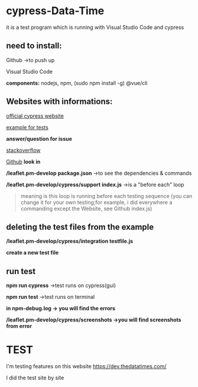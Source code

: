 # cypress-Data-Time
it is a test program which is running with Visual Studio Code and cypress
## need to install:
Github ->to push up

Visual Studio Code

**components:** nodejs, npm, (sudo npm install -g) @vue/cli

## Websites with informations:
[official cypress website](https://www.cypress.io/)

[example for tests](https://medium.com/geoman-blog/testing-maps-e2e-with-cypress-ba9e5d903b2b)

**answer/question for issue**

[stackoverflow](https://stackoverflow.com/)

[Github](https://github.com/)
**look in**

**/leaflet.pm-develop package.json** ->to see the dependencies & commands

**/leaflet.pm-develop/cypress/support index.js** ->is a "before each" loop
>meaning is this loop is running before each testing sequence (you can change it for your own testing;for example, i did everywhere a commanding except the Website, see Github index.js)
## deleting the test files from the example
**/leaflet.pm-develop/cypress/integration testfile.js**

**create a new test file**
## run test
**npm run cypress** ->test runs on cypress(gui)

**npm run test** ->test runs on terminal

**in npm-debug.log -> you will find the errors**

**/leaflet.pm-develop/cypress/screenshots ->you will find screenshots from error**

# TEST
I'm testing features on this website  https://dev.thedatatimes.com/

I did the test site by site
